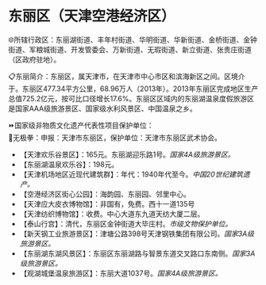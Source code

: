 # 东丽区（天津空港经济区）  
🌐所辖行政区：东丽湖街道、丰年村街道、华明街道、华新街道、金桥街道、金钟街道、军粮城街道、开发管委会、万新街道、无瑕街道、新立街道、张贵庄街道（区政府驻地）。  

📋东丽简介：东丽区，属天津市，在天津市中心市区和滨海新区之间。区境介于。东丽区477.34平方公里，68.96万人（2013年）。2013年东丽区完成地区生产总值725.2亿元，按可比口径增长17.6%。东丽区区域内的东丽湖温泉度假旅游区是国家AAA级旅游景区、国家级水利风景区、中国温泉之乡。  

⏩国家级非物质文化遗产代表性项目保护单位：  
🔸无极拳：申报：天津市东丽区，保护单位：天津市东丽区武术协会。  

* 【天津欢乐谷景区】：165元。东丽湖迎乐路1号。*国家4A级旅游景区。*  
* 【东丽湖温泉欢乐谷】：198元。  
* 【天津机场地区近现代建筑群】：年代：1940年代至今。*中国20世纪建筑遗产。*  
* 【空港经济区街心公园】：海韵园、东丽园、邻里中心。  
* 【天津应大皮衣博物馆】：非国有，免费。西十一道135号  
* 【天津纺织博物馆】：收费。中心大道东九道天纺大厦二层。  
* 【泰山行宫】：清代，东丽区金钟街道大毕庄村。*市级文物保护单位。*  
* 【新天钢工业旅游景区】：津塘公路398号天津钢铁集团有限公司。*国家3A级旅游景区。*  
* 【东丽湖东湖风景区】：东丽区东丽湖路与智景东道交叉路口东南侧。*国家3A级旅游景区。*  
* 【观湖城堡温泉旅游区】：东丽大道1037号。*国家4A级旅游景区。*  
<!-- Last processed: 2025-07-22 03:44:26 -->
